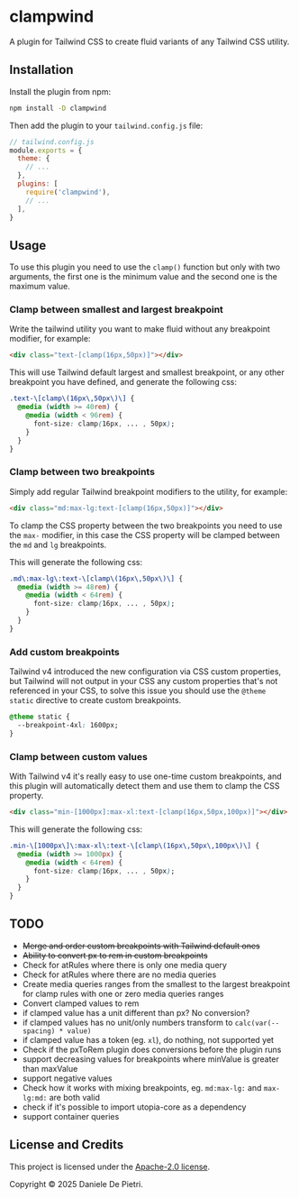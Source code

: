# clampwind

A plugin for Tailwind CSS to create fluid variants of any Tailwind CSS utility.


## Installation

Install the plugin from npm:

```sh
npm install -D clampwind
```

Then add the plugin to your `tailwind.config.js` file:

```js
// tailwind.config.js
module.exports = {
  theme: {
    // ...
  },
  plugins: [
    require('clampwind'),
    // ...
  ],
}
```

## Usage

To use this plugin you need to use the `clamp()` function but only with two arguments, the first one is the minimum value and the second one is the maximum value.

### Clamp between smallest and largest breakpoint

Write the tailwind utility you want to make fluid without any breakpoint modifier, for example:

```html
<div class="text-[clamp(16px,50px)]"></div>
```

This will use Tailwind default largest and smallest breakpoint, or any other breakpoint you have defined, and generate the following css:

```css
.text-\[clamp\(16px\,50px\)\] {
  @media (width >= 40rem) {
    @media (width < 96rem) {
      font-size: clamp(16px, ... , 50px);
    }
  }
}
```
### Clamp between two breakpoints

Simply add regular Tailwind breakpoint modifiers to the utility, for example:

```html
<div class="md:max-lg:text-[clamp(16px,50px)]"></div>
```

To clamp the CSS property between the two breakpoints you need to use the `max-` modifier, in this case the CSS property will be clamped between the `md` and `lg` breakpoints.

This will generate the following css:

```css
.md\:max-lg\:text-\[clamp\(16px\,50px\)\] {
  @media (width >= 48rem) {
    @media (width < 64rem) {
      font-size: clamp(16px, ... , 50px);
    }
  }
}
```

### Add custom breakpoints

Tailwind v4 introduced the new configuration via CSS custom properties, but Tailwind will not output in your CSS any custom properties that's not referenced in your CSS, to solve this issue you should use the `@theme static` directive to create custom breakpoints.

```css
@theme static {
  --breakpoint-4xl: 1600px;
}
```

### Clamp between custom values

With Tailwind v4 it's really easy to use one-time custom breakpoints, and this plugin will automatically detect them and use them to clamp the CSS property.

```html
<div class="min-[1000px]:max-xl:text-[clamp(16px,50px,100px)]"></div>
```

This will generate the following css:

```css
.min-\[1000px\]\:max-xl\:text-\[clamp\(16px\,50px\,100px\)\] {
  @media (width >= 1000px) {
    @media (width < 64rem) {
      font-size: clamp(16px, ... , 50px);
    }
  }
}
```

## TODO

- ~~Merge and order custom breakpoints with Tailwind default ones~~
- ~~Ability to convert px to rem in custom breakpoints~~
- Check for atRules where there is only one media query
- Check for atRules where there are no media queries
- Create media queries ranges from the smallest to the largest breakpoint for clamp rules with one or zero media queries ranges
- Convert clamped values to rem
- if clamped value has a unit different than px? No conversion? 
- if clamped values has no unit/only numbers transform to `calc(var(--spacing) * value)`
- if clamped value has a token (eg. `xl`), do nothing, not supported yet
- Check if the pxToRem plugin does conversions before the plugin runs
- support decreasing values for breakpoints where minValue is greater than maxValue
- support negative values
- Check how it works with mixing breakpoints, eg. `md:max-lg:` and `max-lg:md:` are both valid
- check if it's possible to import utopia-core as a dependency
- support container queries


## License and Credits

This project is licensed under the [Apache-2.0 license](https://apache.org/licenses/LICENSE-2.0).

Copyright © 2025 Daniele De Pietri.
